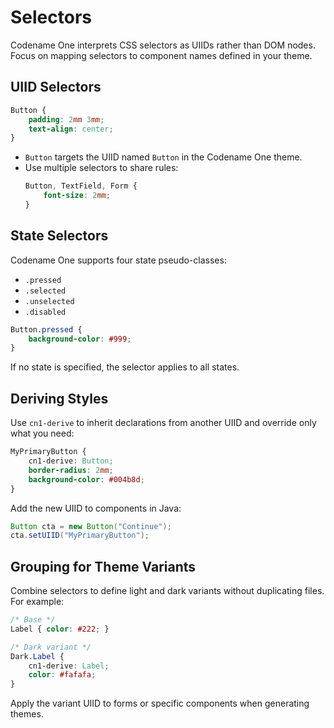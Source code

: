 # Selectors

Codename One interprets CSS selectors as UIIDs rather than DOM nodes. Focus on mapping selectors to component names defined in your theme.

## UIID Selectors

```css
Button {
    padding: 2mm 3mm;
    text-align: center;
}
```

* `Button` targets the UIID named `Button` in the Codename One theme.
* Use multiple selectors to share rules:
  ```css
  Button, TextField, Form {
      font-size: 2mm;
  }
  ```

## State Selectors

Codename One supports four state pseudo-classes:

* `.pressed`
* `.selected`
* `.unselected`
* `.disabled`

```css
Button.pressed {
    background-color: #999;
}
```

If no state is specified, the selector applies to all states.

## Deriving Styles

Use `cn1-derive` to inherit declarations from another UIID and override only what you need:

```css
MyPrimaryButton {
    cn1-derive: Button;
    border-radius: 2mm;
    background-color: #004b8d;
}
```

Add the new UIID to components in Java:

```java
Button cta = new Button("Continue");
cta.setUIID("MyPrimaryButton");
```

## Grouping for Theme Variants

Combine selectors to define light and dark variants without duplicating files. For example:

```css
/* Base */
Label { color: #222; }

/* Dark variant */
Dark.Label {
    cn1-derive: Label;
    color: #fafafa;
}
```

Apply the variant UIID to forms or specific components when generating themes.
